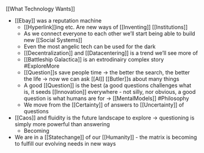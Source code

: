 [[What Technology Wants]]
- [[Ebay]] was a reputation machine
	- [[Hyperlink]]ing etc. Are new ways of [[Inventing]] [[Institutions]]
	- As we connect everyone to each other we’ll start being able to build new [[Social Systems]]
	- Even the most angelic tech can be used for the dark
	- [[Decentralization]] and [[Datacentering]] is a trend we’ll see more of
	- [[Battleship Galactica]] is an extrodinairy complex story #ExploreMore 
	- [[Question]]s save people time -> the better the search, the better the life -> now we can ask [[AI]] [[Butler]]s about many things
	- A good [[Question]] is the best (a good questions challenges what is, it seeds [[Innovation]] everywhere - not silly, nor obvious, a good question is what humans are for -> [[MentalModels]] #Philosophy 
	- We move from the [[Certainty]] of answers to [[Uncertainty]] of questions
- [[Caos]] and fluidity is the future landscape to explore -> questioning is simply more powerful than answering
    - Becoming 
- We are in a [[Statechange]] of our [[Humanity]] - the matrix is becoming to fulfill our evolving needs in new ways